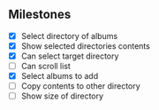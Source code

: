 ## Milestones

- [x] Select directory of albums
- [x] Show selected directories contents
- [x] Can select target directory
- [ ] Can scroll list
- [x] Select albums to add
- [ ] Copy contents to other directory
- [ ] Show size of directory
